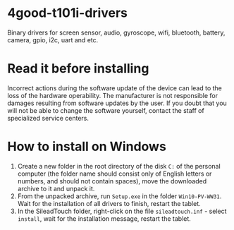 # 4good-t101i-drivers
Binary drivers for screen sensor, audio, gyroscope, wifi, bluetooth, battery, camera, gpio, i2c, uart and etc.

# Read it before installing

Incorrect actions during the software update of the device
can lead to the loss of the hardware operability. The manufacturer
is not responsible for damages resulting from software updates
by the user. If you doubt that you will not be able to change
the software yourself, contact the staff of specialized service centers.

# How to install on Windows

1. Create a new folder in the root directory of the disk `C:` of the personal computer
(the folder name should consist only of English letters or numbers, and should not contain
spaces), move the downloaded archive to it and unpack it.
2. From the unpacked archive, run `Setup.exe` in the folder `Win10-PV-WW31`. Wait
for the installation of all drivers to finish, restart the tablet.
3. In the SileadTouch folder, right-click on the file `sileadtouch.inf` - select
`install`, wait for the installation message, restart the tablet.
